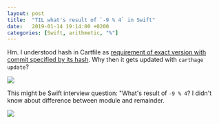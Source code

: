 ```yaml
---
layout: post
title:  "TIL what's result of `-9 % 4` in Swift"
date:   2019-01-14 19:14:00 +0200
categories: [Swift, arithmetic, "%"]
---
```

Hm. I understood hash in Cartfile as [requirement of exact version with commit specified by its hash](https://github.com/Carthage/Carthage/blob/master/Documentation/Artifacts.md#version-requirement). Why then it gets updated with `carthage update`?

![](logimages/Screenshot%202019-01-14%20at%2011.46.53.png)

This might be Swift interview question: "What's result of `-9 % 4`? I didn't know about difference between module and remainder.

![](logimages/Screenshot%202019-01-14%20at%2013.01.16.png)
